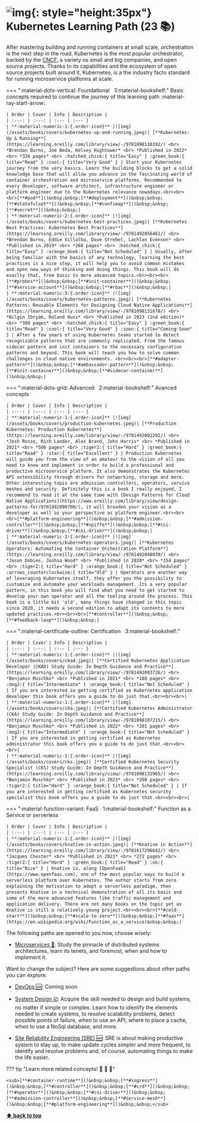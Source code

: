 

[//]: # (Auto generated file from templates)

# ![img](https://user-images.githubusercontent.com/25181517/182534006-037f08b5-8e7b-4e5f-96b6-5d2a5558fa85.png){: style="height:35px"} Kubernetes Learning Path (23 :books:)

After mastering building and running containers at small scale, orchestration is the next step in the road. Kubernetes is the most popular orchestrator, backed by the [CNCF](https://www.cncf.io/), a variety os small and big companies, and open source projects. Thanks to its capabilities and the ecosystem of open source projects built around it, Kubernetes, is a the industry facto standard for running microservice platforms at scale.

=== ":material-dots-vertical: Foundational &nbsp; 3:material-bookshelf:"
    Basic concepts required to continue the journey of this learning path :material-ray-start-arrow:.

    | Order | Cover | Info | Description |
    | :---: | :---: | :--- | :--- |
    | **:material-numeric-1:{.order-icon}** |![img](/assets/books/covers/kubernetes-up-and-running.jpeg)| [**Kubernetes: Up & Running**](https://learning.oreilly.com/library/view/-/9781098110192/) <br> *Brendan Burns, Joe Beda, Kelsey Hightower* <br> *Published in 2022* <br> *326 pages* <br> :hatched_chick:{ title="Easy" } :green_book:{ title="Read" } :cool:{ title="Very Good" } | Start your Kubernetes journey from the very basics. Learn the building blocks to get a solid knowledge base that will allow you advance in the fascinating world of container orchestration and microservice platforms. Recommended to every developer, software architect, infrastructure engineer or platform engineer due to the Kubernetes relevance nowadays.<br><br><br>[**#pod**]()&nbsp;&nbsp;[**#deployment**]()&nbsp;&nbsp;[**#statefulset**]()&nbsp;&nbsp;[**#confimap**]()&nbsp;&nbsp;[**#secret**]()&nbsp;&nbsp;|
    | **:material-numeric-2:{.order-icon}** |![img](/assets/books/covers/kubernetes-best-practices.jpeg)| [**Kubernetes Best Practices: Kubernetes Best Practices**](https://learning.oreilly.com/library/view/-/9781492056461/) <br> *Brendan Burns, Eddie Villalba, Dave Strebel, Lachlan Evenson* <br> *Published in 2019* <br> *268 pages* <br> :hatched_chick:{ title="Easy" } :orange_book:{ title="Not Scheduled" } | Usually, after being familiar with the basics of any technology, learning the best practices is a nice step, it will help you to avoid common mistakes and open new ways of thinking and doing things. This book will do exaclty that, from basic to more advanced topics.<br><br><br>[**#probes**]()&nbsp;&nbsp;[**#init-container**]()&nbsp;&nbsp;[**#service-account**]()&nbsp;&nbsp;[**#rbac**]()&nbsp;&nbsp;|
    | **:material-numeric-3:{.order-icon}** |![img](/assets/books/covers/kubernetes-patterns.jpeg)| [**Kubernetes Patterns: Reusable Elements for Designing Cloud Native Applications**](https://learning.oreilly.com/library/view/-/9781098131678/) <br> *Bilgin Ibryam, Roland Huss* <br> *Published in 2023 (2nd edition)* <br> *300 pages* <br> :hatched_chick:{ title="Easy" } :green_book:{ title="Read" } :cool:{ title="Very Good" } :soon:{ title="Coming-Soon" } | After a few years of using Kubernetes teams started to detect recognizable patterns that are commonly replicated. From the famous sidecar pattern and init containers to the necessary configuration patterns and beyond. This book will teach you how to solve common challenges in cloud native environments. <br><br><br>[**#adapter-pattern**]()&nbsp;&nbsp;[**#ambassador-pattern**]()&nbsp;&nbsp;[**#init-container**]()&nbsp;&nbsp;[**#sidecar-container**]()&nbsp;&nbsp;|



=== ":material-dots-grid: Advanced &nbsp; 2:material-bookshelf:"
    Avanced concepts

    | Order | Cover | Info | Description |
    | :---: | :---: | :--- | :--- |
    | **:material-numeric-1:{.order-icon}** |![img](/assets/books/covers/production-kubernetes.jpeg)| [**Production Kubernetes: Production Kubernetes**](https://learning.oreilly.com/library/view/-/9781492092292/) <br> *Josh Rosso, Rich Lander, Alex Brand, John Harris* <br> *Published in 2021* <br> *506 pages* <br> :tiger2:{ title="Hard" } :green_book:{ title="Read" } :star:{ title="Excellent" } | Production Kubernetes will guide you from the view of an amateur to the vision of all you need to know and implement in order to build a professional and productive microservice platform. It also demonstrates the Kubernetes API extensibility through drivers for networking, storage and more. Other interesting topis are admission controllers, operators, service meshes and security. Definitely this is a book I really enjoyed, I recommend to read it at the same time with [Design Patterns for Cloud Native Applications](https://www.oreilly.com/library/view/design-patterns-for/9781492090700/), it will broaden your vision as a developer as well as your perspective as platform engineer.<br><br><br>[**#platform-engineering**]()&nbsp;&nbsp;[**#admission-controller**]()&nbsp;&nbsp;[**#spiffe**]()&nbsp;&nbsp;[**#csi-driver**]()&nbsp;&nbsp;[**#cni-driver**]()&nbsp;&nbsp;|
    | **:material-numeric-2:{.order-icon}** |![img](/assets/books/covers/kubernetes-operators.jpeg)| [**Kubernetes Operators: Automating the Container Orchestration Platform**](https://learning.oreilly.com/library/view/-/9781492048039/) <br> *Jason Dobies, Joshua Wood* <br> *Published in 2020* <br> *154 pages* <br> :tiger2:{ title="Hard" } :orange_book:{ title="Not Scheduled" } :arrows_counterclockwise:{ title="Old" } | Operators are another way of leveraging Kubernetes itself, they offer you the possibility to customize and automate your workloads management. Its a very popular pattern, in this book you will find what you need to get started to develop your own operator and all the tooling around the process. This book is a little bit 'old', many things have changed in this topic since 2020, it needs a second edition to adapt its contents to more updated practices.<br><br><br>[**#controller**]()&nbsp;&nbsp;[**#feedback-loop**]()&nbsp;&nbsp;|

=== ":material-certificate-outline: Certification &nbsp; 3:material-bookshelf:"
    

    | Order | Cover | Info | Description |
    | :---: | :---: | :--- | :--- |
    | **:material-numeric-1:{.order-icon}** |![img](/assets/books/covers/ckad.jpeg)| [**Certified Kubernetes Application Developer (CKAD) Study Guide: In Depth Guidance and Practice**](https://learning.oreilly.com/library/view/-/9781492083726/) <br> *Benjamin Muschko* <br> *Published in 2021* <br> *188 pages* <br> :dog2:{ title="Intermediate" } :orange_book:{ title="Not Scheduled" } | If you are interested in getting certified as Kubernetes application developer this book offers you a guide to do just that.<br><br><br>|
    | **:material-numeric-1:{.order-icon}** |![img](/assets/books/covers/cka.jpeg)| [**Certified Kubernetes Administrator (CKA) Study Guide: In Depth Guidance and Practice**](https://learning.oreilly.com/library/view/-/9781098107215/) <br> *Benjamin Muschko* <br> *Published in 2022* <br> *201 pages* <br> :dog2:{ title="Intermediate" } :orange_book:{ title="Not Scheduled" } | If you are interested in getting certified as Kubernetes administrator this book offers you a guide to do just that.<br><br><br>|
    | **:material-numeric-1:{.order-icon}** |![img](/assets/books/covers/cks.jpeg)| [**Certified Kubernetes Security Specialist (CKS) Study Guide: In Depth Guidance and Practice**](https://learning.oreilly.com/library/view/-/9781098132965/) <br> *Benjamin Muschko* <br> *Published in 2023* <br> *200 pages* <br> :tiger2:{ title="Hard" } :orange_book:{ title="Not Scheduled" } | If you are interested in getting certified as Kubernetes security specialist this book offers you a guide to do just that.<br><br><br>|

=== ":material-function-variant: FaaS &nbsp; 1:material-bookshelf:"
    Function as a Service or serverless

    | Order | Cover | Info | Description |
    | :---: | :---: | :--- | :--- |
    | **:material-numeric-1:{.order-icon}** |![img](/assets/books/covers/knative-in-action.jpeg)| [**Knative in Action**](https://learning.oreilly.com/library/view/-/9781617296642/) <br> *Jacques Chester* <br> *Published in 2021* <br> *272 pages* <br> :tiger2:{ title="Hard" } :green_book:{ title="Read" } :ok:{ title="Nice" } | Knative is, along [OpenFaaS](https://www.openfaas.com), one of the most popular ways to build a serverless platform over Kubernetes. The author starts from zero explaining the motivation to adopt a serverless paradigm, then presents Knative in a technical demonstration of all its basic and some of the more advanced features like traffic management and application delivery. There are not many books on the topic yet as Knative is still a relatively young project.<br><br><br>[**#cold-start**]()&nbsp;&nbsp;[**#scale-to-zero**]()&nbsp;&nbsp;[**#faas**](https://en.wikipedia.org/wiki/Function_as_a_service)&nbsp;&nbsp;|


The following paths are opened to you now, choose wisely:

- [Microservices :construction:](/learning-paths/microservices): Study the pinnacle of distributed systems architectures, learn its tenets, and foremost, when and how to implement it.


Want to change the subject? Here are some suggestions about other paths you can explore:

- [DevOps :new:](/learning-paths/devops): Coming soon

- [System Design :ballot_box_with_check:](/learning-paths/system-design): Acquire the skill needed to design and build systems, no matter if simple or complex. Learn how to identify the elements needed to create systems, to resolve scalability problems, detect possible points of failure, when to use an API, where to place a cache, when to use a NoSql database, and more.

- [Site Reliability Engineering (SRE) :new:](/learning-paths/sre): SRE is about making productive system to stay up, to make update cycles simpler and more frequent, to identify and resolve problems and, of course, automating things to make the life easier.


??? tip "Learn more related concepts! :round_pushpin: :beginner: :gem:"

    <sub>[**#container-runtime**]()&nbsp;&nbsp;[**#ingress**]()&nbsp;&nbsp;[**#controller**]()&nbsp;&nbsp;[**#crd**]()&nbsp;&nbsp;[**#operator**]()&nbsp;&nbsp;[**#csi-driver**]()&nbsp;&nbsp;[**#admission-controller**]()&nbsp;&nbsp;[**#service-mesh**]()&nbsp;&nbsp;[**#platform-engineering**]()&nbsp;&nbsp;</sub>

[**⬆ back to top**](#kubernetes-learning-path-23)
